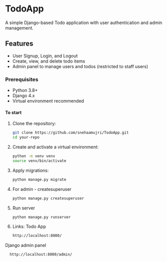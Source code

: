# TodoApp
A simple Django-based Todo application with user authentication and admin management.

## Features

- User Signup, Login, and Logout
- Create, view, and delete todo items
- Admin panel to manage users and todos (restricted to staff users)
  
### Prerequisites

- Python 3.8+
- Django 4.x
- Virtual environment recommended
#### To start

1. Clone the repository:

   ```bash
   git clone https://github.com/snehaamujri/TodoApp.git
   cd your-repo
2. Create and activate a virtual environment:

    ```bash
    python -m venv venv
    source venv/bin/activate  
3. Apply migrations:
 
    ```bash
    python manage.py migrate
 4. For admin - createsuperuser
    ```bash
    python manage.py createsuperuser
5. Run server
   ```bash
   python manage.py runserver
6. Links:
   Todo App
   
      ```bash
      http://localhost:8000/
   

  Django admin panel

      http://localhost:8000/admin/ 


    

